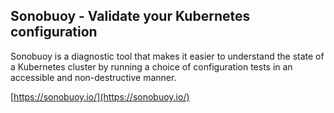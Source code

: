 ## Sonobuoy - Validate your Kubernetes configuration

Sonobuoy is a diagnostic tool that makes it easier to understand the state of a Kubernetes cluster by running a choice of configuration tests in an accessible and non-destructive manner.

[https://sonobuoy.io/](https://sonobuoy.io/)